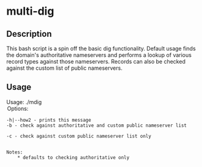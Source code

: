 # multi-dig

## Description

This bash script is a spin off the basic dig functionality. Default usage finds the domain's authoritative nameservers and performs a lookup of various record types against those nameservers. Records can also be checked against the custom list of public nameservers.


## Usage

Usage: ./mdig <option> <domain>
	Options:

	-h|--how2 - prints this message
	-b - check against authoritative and custom public nameserver list

	-c - check against custom public nameserver list only


	Notes:
		* defaults to checking authoritative only
